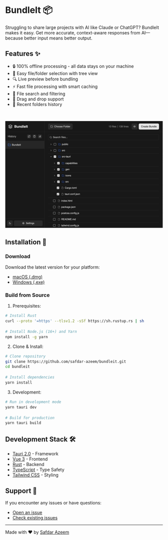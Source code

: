# BundleIt 📦

Struggling to share large projects with AI like Claude or ChatGPT? BundleIt makes it easy. Get more accurate, context-aware responses from AI—because better input means better output.

## Features ✨

- 🔒 100% offline processing - all data stays on your machine
- 📂 Easy file/folder selection with tree view
- 🔍 Live preview before bundling
- ⚡ Fast file processing with smart caching
- 🔎 File search and filtering
- 🎯 Drag and drop support
- 💾 Recent folders history

<br>

![BundleIt Screenshot](public/bundleit.png)


## Installation 🚀

### Download

Download the latest version for your platform:
- [macOS (.dmg)](https://github.com/safdar-azeem/bundleIt/releases/tag/v0.1.0)
- [Windows (.exe)](https://github.com/safdar-azeem/bundleIt/releases/tag/v0.1.0)

### Build from Source

1. Prerequisites:
```bash
# Install Rust
curl --proto '=https' --tlsv1.2 -sSf https://sh.rustup.rs | sh

# Install Node.js (16+) and Yarn
npm install -g yarn
```

2. Clone & Install:
```bash
# Clone repository
git clone https://github.com/safdar-azeem/bundleit.git
cd bundleit

# Install dependencies
yarn install
```

3. Development:
```bash
# Run in development mode
yarn tauri dev

# Build for production
yarn tauri build
```

## Development Stack 🛠️

- [Tauri 2.0](https://v2.tauri.app/) - Framework
- [Vue 3](https://vuejs.org/) - Frontend
- [Rust](https://www.rust-lang.org/) - Backend
- [TypeScript](https://www.typescriptlang.org/) - Type Safety
- [Tailwind CSS](https://tailwindcss.com/) - Styling

## Support 💬

If you encounter any issues or have questions:
- [Open an issue](https://github.com/safdar-azeem/bundleit/issues)
- [Check existing issues](https://github.com/safdar-azeem/bundleit/issues?q=is%3Aissue)

---
Made with ❤️ by [Safdar Azeem](https://github.com/safdar-azeem)
